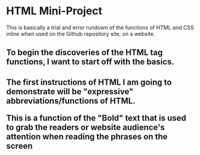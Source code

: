 <!DOCTYPE html>
<html>
<head>
<link rel="stylesheet" href="mystyle.css">
</head>
<body>

<h1>HTML Mini-Project</h1>
<p>This is basically a trial and error rundown of the functions of HTML and CSS inline when used on the Github repository site, on a website.</p>

<h2>To begin the discoveries of the HTML tag functions, I want to start off with the basics.<h2>
<p>The first instructions of HTML I am going to demonstrate will be "expressive" abbreviations/functions of HTML.<p>

</strong>This is a function of the "Bold" text that is used to grab the readers or website audience's attention when reading the phrases on the screen<strong>
